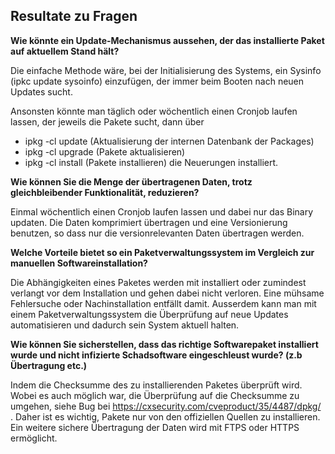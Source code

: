 Resultate zu Fragen
-------------------

**Wie könnte ein Update-Mechanismus aussehen, der das installierte Paket auf aktuellem Stand hält?**

Die einfache Methode wäre, bei der Initialisierung des Systems, ein Sysinfo (ipkc update sysoinfo) einzufügen, der immer beim Booten nach neuen Updates sucht.

Ansonsten könnte man täglich oder wöchentlich einen Cronjob laufen lassen, der jeweils die Pakete sucht, dann über
* ipkg -cl update   (Aktualisierung der internen Datenbank der Packages)
* ipkg -cl upgrade  (Pakete aktualisieren)
* ipkg -cl install  (Pakete installieren)
die Neuerungen installiert.

**Wie können Sie die Menge der übertragenen Daten, trotz gleichbleibender Funktionalität, reduzieren?**

Einmal wöchentlich einen Cronjob laufen lassen und dabei nur das Binary updaten. Die Daten komprimiert übertragen und eine Versionierung benutzen, so dass nur die versionrelevanten Daten übertragen werden.

**Welche Vorteile bietet so ein Paketverwaltungssystem im Vergleich zur manuellen Softwareinstallation?**

Die Abhängigkeiten eines Paketes werden mit installiert oder zumindest verlangt vor dem Installation und gehen dabei nicht verloren. Eine mühsame Fehlersuche oder Nachinstallation entfällt damit. Ausserdem kann man mit einem Paketverwaltungssystem die Überprüfung auf neue Updates automatisieren und dadurch sein System aktuell halten. 

**Wie können Sie sicherstellen, dass das richtige Softwarepaket installiert wurde und nicht infizierte Schadsoftware eingeschleust wurde? (z.b Übertragung etc.)**

Indem die Checksumme des zu installierenden Paketes überprüft wird. Wobei es auch möglich war, die Überprüfung auf die Checksumme zu umgehen, siehe Bug bei https://cxsecurity.com/cveproduct/35/4487/dpkg/ . Daher ist es wichtig, Pakete nur von den offiziellen Quellen zu installieren. 
Ein weitere sichere Übertragung der Daten wird mit FTPS oder HTTPS ermöglicht.